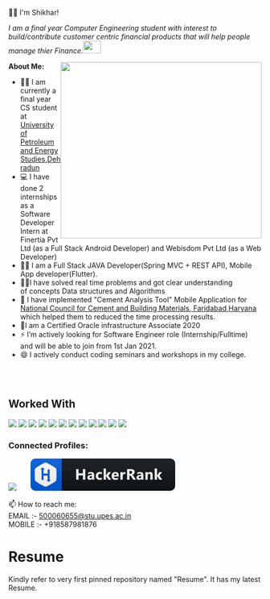 🙋‍♂️ I'm Shikhar!

<p>
 <em>
    I am a final year Computer Engineering student with interest to build/contribute customer centric financial products that will help people manage thier Finance.<img src="https://raw.githubusercontent.com/TheDudeThatCode/TheDudeThatCode/master/Assets/Developer.gif" width=35 height=25>  
 </em>
  </p>
  
  <img height="350" width="400" align="right" src="https://cdn.dribbble.com/users/926537/screenshots/4502924/python-2.gif" />
<b>About Me:</b>

- 👨‍🎓 I am currently a final year CS student at <a href="https://pict.edu/">University of Petroleum and Energy Studies,Dehradun</a>
- 💻 I have done 2 internships as a Software Developer Intern at Finertia Pvt Ltd (as a Full Stack Android Developer) and Webisdom Pvt Ltd (as a Web Developer)
- 👨‍💻 I am a Full Stack JAVA Developer(Spring MVC + REST API), Mobile App developer(Flutter).
- 👨‍💻I have solved real time problems and got clear understanding <br>of concepts Data structures and Algorithms
- 💼 I have implemented "Cement Analysis Tool" Mobile Application for <br> <a href="https://www.ncbindia.com/">National Council for Cement and Building Materials, Faridabad,Haryana</a> which helped them to reduced the time processing results.
- 💼I am a Certified Oracle infrastructure Associate 2020
- ⚡ I’m actively looking for Software Engineer role (Internship/Fulltime) <br> and will be able to join from 1st Jan 2021.
- 😄 I actively conduct coding seminars and workshops in my college.

 
 <br><br>
## Worked With

<p>
<!--Spring-->
<code><img height="40" src="https://img.shields.io/badge/spring%20-%236DB33F.svg?&style=for-the-badge&logo=spring&logoColor=white" /></code>
 <!--Android-->
<code><img height="40" src="https://img.shields.io/badge/Android-3DDC84?logo=android&logoColor=white&style=for-the-badge" /></code>
 <!--Flutter-->
<code><img height="40" src="https://img.shields.io/badge/Flutter%20-%2302569B.svg?&style=for-the-badge&logo=Flutter&logoColor=white" /></code>
<!--Dart-->
<code><img height="40" src="https://img.shields.io/badge/dart-%230175C2.svg?&style=for-the-badge&logo=dart&logoColor=white" /></code>
<!--AWS-->
<code><img height="40" src="https://img.shields.io/badge/AWS%20-%23FF9900.svg?&style=for-the-badge&logo=amazon-aws&logoColor=white" /></code>
<!--Docker-->
<code><img height="40" src="https://img.shields.io/badge/docker%20-%230db7ed.svg?&style=for-the-badge&logo=docker&logoColor=white" /></code>
<!--Apache tomcat-->
<code><img height="40" src="https://img.shields.io/badge/apache%20-%23D42029.svg?&style=for-the-badge&logo=apache&logoColor=white" /></code>
<!--MYSQL-->
<code><img height="40" src="https://img.shields.io/badge/mysql-%2300f.svg?&style=for-the-badge&logo=mysql&logoColor=white" /></code>
<!--Oracle-->
<code><img height="40" src="https://img.shields.io/badge/oracle%20-%23F00000.svg?&style=for-the-badge&logo=oracle&logoColor=white" /></code>
<!--Java-->
<code><img height="40" src="https://img.shields.io/badge/java-%23ED8B00.svg?&style=for-the-badge&logo=java&logoColor=white" /></code>
<!--C-->
<code><img height="40" src="https://img.shields.io/badge/c%20-%2300599C.svg?&style=for-the-badge&logo=c&logoColor=white" /></code>
<!--PHP-->
<code><img height="40" src="https://img.shields.io/badge/php-%23777BB4.svg?&style=for-the-badge&logo=php&logoColor=white" /></code>
</p>



### Connected Profiles:
<p>
<a href="https://www.linkedin.com/in/shikhar-varshney-b72638145/"><img src="https://img.shields.io/badge/linkedin-%230077B5.svg?&style=for-the-badge&logo=linkedin&logoColor=white" /></a> &nbsp; &nbsp; &nbsp; <a href="https://www.hackerrank.com/Shikhar_8?hr_r=1"><img src="https://github.com/MikeCodesDotNET/ColoredBadges/blob/master/svg/dev/services/hackerrank.svg" /></a> 
 </p>

📫 How to reach me:<br> EMAIL :- 500060655@stu.upes.ac.in<br>
                    MOBILE :- +918587981876
                   
 # Resume 
 Kindly refer to very first pinned repository named "Resume". It has my latest Resume.
 


<!-- - 💬 Ask me about ...- - 😄 Pronouns: ... - ⚡ Fun fact: ... -->
<!-- -->
